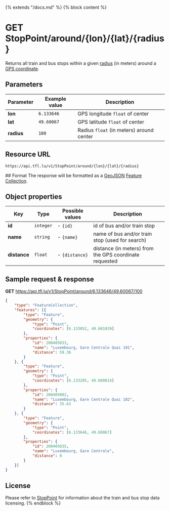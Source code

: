 {% extends "/docs.md" %}
{% block content %}
# GET StopPoint/around/{lon}/{lat}/{radius}
Returns all train and bus stops within a given [radius](https://en.wikipedia.org/wiki/Radius) (in meters) around a [GPS coordinate](https://en.wikipedia.org/wiki/Global_Positioning_System).

## Parameters
| Parameter         | Example value                   | Description |
| ----------------- | ------------------------------- | ----------- |
| **lon** | `6.133646` | GPS longitude `float` of center |
| **lat** | `49.60067` | GPS latitude `float` of center |
| **radius** | `100` | Radius `float` (in meters) around center |

## Resource URL
    https://api.tfl.lu/v1/StopPoint/around/{lon}/{lat}/{radius}

## Format
The response will be formatted as a [GeoJSON](https://en.wikipedia.org/wiki/GeoJSON) [Feature Collection](http://geojson.org/geojson-spec.html#feature-collection-objects).

## Object properties
| Key          | Type      | Possible values | Description |
| ------------ | --------- | --------------- | ----------- |
| **id**       | `integer` | - `{id}`         | id of bus and/or train stop |
| **name**     | `string`  | - `{name}`       | name of bus and/or train stop (used for search) |
| **distance** | `float`   | - `{distance}`   | distance (in meters) from the GPS coordinate requested |

## Sample request & response
**GET** https://api.tfl.lu/v1/StopPoint/around/6.133646/49.60067/100
```json
{
	"type": "FeatureCollection",
	"features": [{
		"type": "Feature",
		"geometry": {
			"type": "Point",
			"coordinates": [6.133052, 49.601039]
		},
		"properties": {
			"id": 200405033,
			"name": "Luxembourg, Gare Centrale Quai 101",
			"distance": 59.36
		}
	}, {
		"type": "Feature",
		"geometry": {
			"type": "Point",
			"coordinates": [6.133205, 49.600814]
		},
		"properties": {
			"id": 200405002,
			"name": "Luxembourg, Gare Centrale Quai 102",
			"distance": 35.63
		}
	}, {
		"type": "Feature",
		"geometry": {
			"type": "Point",
			"coordinates": [6.133646, 49.60067]
		},
		"properties": {
			"id": 200405035,
			"name": "Luxembourg, Gare Centrale",
			"distance": 0
		}
	}]
}
```

## License
Please refer to [StopPoint](/RESTAPIs/StopPoint.md#license) for information about the train and bus stop data licensing.
{% endblock %}
